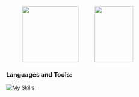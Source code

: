 

<div style="display: flex; justify-content: space-evenly; margin-top: 200px;">
    <img src="https://github-readme-stats.vercel.app/api?username=Caioxz&theme=github_dark" height="150" />
    <img width="45%" height="150px" src="https://github-readme-stats.vercel.app/api/top-langs/?username=Caioxz&layout=compact&theme=github_dark" />
</div>


### **Languages and Tools:**  
[![My Skills](https://skills.thijs.gg/icons?i=html,css,tailwind,js,react)](#)
